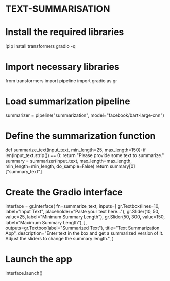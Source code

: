 # TEXT-SUMMARISATION
# Install the required libraries
!pip install transformers gradio -q

# Import necessary libraries
from transformers import pipeline
import gradio as gr

# Load summarization pipeline
summarizer = pipeline("summarization", model="facebook/bart-large-cnn")

# Define the summarization function
def summarize_text(input_text, min_length=25, max_length=150):
    if len(input_text.strip()) == 0:
        return "Please provide some text to summarize."
    summary = summarizer(input_text, max_length=max_length, min_length=min_length, do_sample=False)
    return summary[0]["summary_text"]

# Create the Gradio interface
interface = gr.Interface(
    fn=summarize_text,
    inputs=[
        gr.Textbox(lines=10, label="Input Text", placeholder="Paste your text here..."),
        gr.Slider(10, 50, value=25, label="Minimum Summary Length"),
        gr.Slider(50, 300, value=150, label="Maximum Summary Length"),
    ],
    outputs=gr.Textbox(label="Summarized Text"),
    title="Text Summarization App",
    description="Enter text in the box and get a summarized version of it. Adjust the sliders to change the summary length.",
)

# Launch the app
interface.launch()
